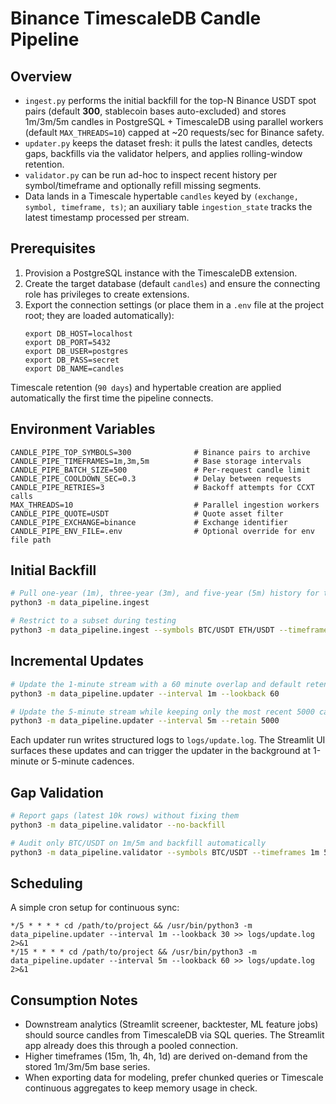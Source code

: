 # Binance TimescaleDB Candle Pipeline

## Overview
- `ingest.py` performs the initial backfill for the top-N Binance USDT spot pairs (default **300**, stablecoin bases auto-excluded) and stores 1m/3m/5m candles in PostgreSQL + TimescaleDB using parallel workers (default `MAX_THREADS=10`) capped at ~20 requests/sec for Binance safety.
- `updater.py` keeps the dataset fresh: it pulls the latest candles, detects gaps, backfills via the validator helpers, and applies rolling-window retention.
- `validator.py` can be run ad-hoc to inspect recent history per symbol/timeframe and optionally refill missing segments.
- Data lands in a Timescale hypertable `candles` keyed by `(exchange, symbol, timeframe, ts)`; an auxiliary table `ingestion_state` tracks the latest timestamp processed per stream.

## Prerequisites
1. Provision a PostgreSQL instance with the TimescaleDB extension.
2. Create the target database (default `candles`) and ensure the connecting role has privileges to create extensions.
3. Export the connection settings (or place them in a `.env` file at the project root; they are loaded automatically):
   ```
   export DB_HOST=localhost
   export DB_PORT=5432
   export DB_USER=postgres
   export DB_PASS=secret
   export DB_NAME=candles
   ```

Timescale retention (`90 days`) and hypertable creation are applied automatically the first time the pipeline connects.

## Environment Variables
```
CANDLE_PIPE_TOP_SYMBOLS=300              # Binance pairs to archive
CANDLE_PIPE_TIMEFRAMES=1m,3m,5m          # Base storage intervals
CANDLE_PIPE_BATCH_SIZE=500               # Per-request candle limit
CANDLE_PIPE_COOLDOWN_SEC=0.3             # Delay between requests
CANDLE_PIPE_RETRIES=3                    # Backoff attempts for CCXT calls
MAX_THREADS=10                           # Parallel ingestion workers
CANDLE_PIPE_QUOTE=USDT                   # Quote asset filter
CANDLE_PIPE_EXCHANGE=binance             # Exchange identifier
CANDLE_PIPE_ENV_FILE=.env                # Optional override for env file path
```

## Initial Backfill
```bash
# Pull one-year (1m), three-year (3m), and five-year (5m) history for top 300 pairs
python3 -m data_pipeline.ingest

# Restrict to a subset during testing
python3 -m data_pipeline.ingest --symbols BTC/USDT ETH/USDT --timeframes 1m 5m
```

## Incremental Updates
```bash
# Update the 1-minute stream with a 60 minute overlap and default retention
python3 -m data_pipeline.updater --interval 1m --lookback 60

# Update the 5-minute stream while keeping only the most recent 5000 candles per pair
python3 -m data_pipeline.updater --interval 5m --retain 5000
```

Each updater run writes structured logs to `logs/update.log`. The Streamlit UI surfaces these updates and can trigger the updater in the background at 1-minute or 5-minute cadences.

## Gap Validation
```bash
# Report gaps (latest 10k rows) without fixing them
python3 -m data_pipeline.validator --no-backfill

# Audit only BTC/USDT on 1m/5m and backfill automatically
python3 -m data_pipeline.validator --symbols BTC/USDT --timeframes 1m 5m
```

## Scheduling
A simple cron setup for continuous sync:
```
*/5 * * * * cd /path/to/project && /usr/bin/python3 -m data_pipeline.updater --interval 1m --lookback 30 >> logs/update.log 2>&1
*/15 * * * * cd /path/to/project && /usr/bin/python3 -m data_pipeline.updater --interval 5m --lookback 60 >> logs/update.log 2>&1
```

## Consumption Notes
- Downstream analytics (Streamlit screener, backtester, ML feature jobs) should source candles from TimescaleDB via SQL queries. The Streamlit app already does this through a pooled connection.
- Higher timeframes (15m, 1h, 4h, 1d) are derived on-demand from the stored 1m/3m/5m base series.
- When exporting data for modeling, prefer chunked queries or Timescale continuous aggregates to keep memory usage in check.
